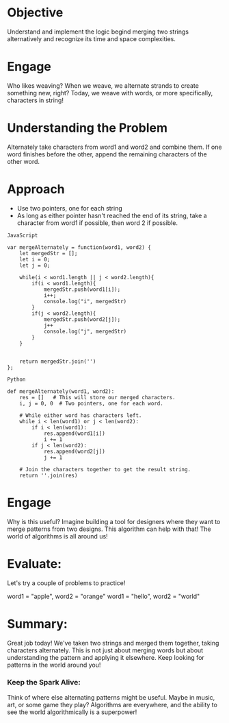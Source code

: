 # Objective
Understand and implement the logic begind merging two strings alternatively and recognize its time and space complexities.

# Engage
Who likes weaving? When we weave, we alternate strands to create something new, right? Today, we weave with words, or more specifically, characters in string!

# Understanding the Problem
Alternately take characters from word1 and word2 and combine them. If one word finishes before the other, append the remaining characters of the other word.

# Approach
- Use two pointers, one for each string
- As long as either pointer hasn't reached the end of its string, take a character from word1 if possible, then word 2 if possible.

```
JavaScript

var mergeAlternately = function(word1, word2) {
    let mergedStr = [];
    let i = 0;
    let j = 0;

    while(i < word1.length || j < word2.length){
        if(i < word1.length){
            mergedStr.push(word1[i]);
            i++;
            console.log("i", mergedStr)
        } 
        if(j < word2.length){
            mergedStr.push(word2[j]);
            j++
            console.log("j", mergedStr)
        }
    }

   
    return mergedStr.join('')
};
```

```
Python

def mergeAlternately(word1, word2):
    res = []   # This will store our merged characters.
    i, j = 0, 0  # Two pointers, one for each word.
    
    # While either word has characters left.
    while i < len(word1) or j < len(word2):
        if i < len(word1):
            res.append(word1[i])
            i += 1
        if j < len(word2):
            res.append(word2[j])
            j += 1
    
    # Join the characters together to get the result string.
    return ''.join(res)
```

# Engage 
Why is this useful? Imagine building a tool for designers where they want to merge patterns from two designs. This algorithm can help with that! The world of algorithms is all around us!

# Evaluate:

Let's try a couple of problems to practice!

word1 = "apple", word2 = "orange"
word1 = "hello", word2 = "world"

# Summary:
Great job today! We've taken two strings and merged them together, taking characters alternately. This is not just about merging words but about understanding the pattern and applying it elsewhere. Keep looking for patterns in the world around you!

### Keep the Spark Alive: 
Think of where else alternating patterns might be useful. Maybe in music, art, or some game they play? Algorithms are everywhere, and the ability to see the world algorithmically is a superpower!
